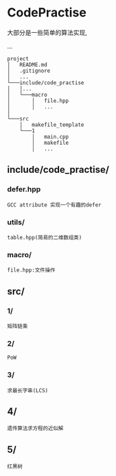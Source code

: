 # CodePractise  

大部分是一些简单的算法实现,

...

```
project
│   README.md
│   .gitignore    
│   ...
└───include/code_practise
│   │...
│   └───macro
│       │   file.hpp
│       │   ...
│   
└───src
    │   makefile_template 
    └───1
        │   main.cpp
        │   makefile
        │   ...
```
## include/code\_practise/
### defer.hpp
	GCC attribute 实现一个有趣的defer
### utils/
	table.hpp(简易的二维数组类)
### macro/
	file.hpp:文件操作
## src/
### 1/
	矩阵链乘
### 2/
	PoW
### 3/
	求最长字串(LCS)
## 4/  
	遗传算法求方程的近似解
## 5/
	红黑树
